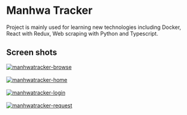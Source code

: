 # Manhwa Tracker

Project is mainly used for learning new technologies including Docker, React with Redux, Web scraping with Python and Typescript.

## Screen shots

<a href="https://postimg.cc/Z9m4Y9s0" target="_blank"><img src="https://i.postimg.cc/Z9m4Y9s0/manhwatracker-browse.png" alt="manhwatracker-browse"/></a><br/><br/>
<a href="https://postimg.cc/d79vhqg6" target="_blank"><img src="https://i.postimg.cc/d79vhqg6/manhwatracker-home.png" alt="manhwatracker-home"/></a><br/><br/>
<a href="https://postimg.cc/njcx7yJJ" target="_blank"><img src="https://i.postimg.cc/njcx7yJJ/manhwatracker-login.png" alt="manhwatracker-login"/></a><br/><br/>
<a href="https://postimg.cc/R6sBTgSn" target="_blank"><img src="https://i.postimg.cc/R6sBTgSn/manhwatracker-request.png" alt="manhwatracker-request"/></a><br/><br/>
